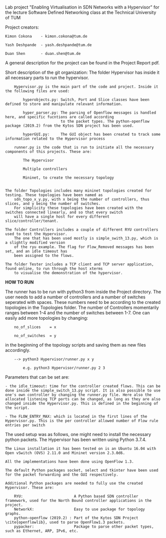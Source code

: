 Lab project "Enabling Virtualisation in SDN Networks with a Hypervisor"
for the lecture Software Defined Networking class at the Technical University of TUM

Project creators:

    Kimon Cokona    - kimon.cokona@tum.de

    Yash Deshpande  - yash.deshpande@tum.de

    Duan Shen       - duan.shen@tum.de

A general description for the project can be found in the Project Report pdf.


Short description of the git organization:
    The folder Hypervisor has inside it all necessary parts to run the hypervisor.

        Hypervisor.py is the main part of the code and project. Inside it the following files are used:

            hyperobjects.py: Switch, Port and Slice classes have been defined to store and manipulate relevant information.
            
            hyper_parser.py: The parsing of Openflow messages is handled here, and specific fucntions are called according 
                             to the packet types. The python-openflow package (2019.2) from the Kytos SDN project has been used.

            hyperGUI.py:     The GUI object has been created to track some information related to the Hypervisor process
        
        runner.py is the code that is run to initiate all the necessary components of this projects. These are:

            The Hypervisor

            Multiple controllers

            Mininet, to create the necessary topology

    
    The folder Topologies includes many mininet topologies created for testing. These topologies have been named as
        sdn_topo_x_y.py, with x being the number of controllers, thus slices, and y being the number of switches.
        For simplicity these topologies have been created with the switches connected linearly, and so that every switch
        will have a single host for every different slice/controller/tenant.
    
    The folder Controllers includes a couple of different RYU controllers used to test the Hypervisor.
        The one that has been used mostly is simple_swith_13.py, which is a slightly modified version
        of the ryu example. The flag for Flow_Removed messages has been set, and an idle timeout has 
        been assigned to the flows.
    
    The folder Tester includes a TCP client and TCP server application, found online, to run through the host xterms
        to visualise the demonstration of the hypervisor.
    

**HOW TO RUN**

The runner has to be run with python3 from inside the Project directory. The user needs to add a number of controllers and a number of switches seperated with spaces. These numbers need to be according to the created topologies in the Topologies folder. The number of Controllers momentarily ranges between 1-4 and the number of switches between 1-7. One can easily add more topologies by changing:

        no_of_slices    = x

		no_of_switches  = y

in the beginning of the topology scripts and saving them as new files accordingly.

        --> python3 Hypervisor/runner.py x y

            e.g. python3 Hypervisor/runner.py 2 3

Parameters that can be set are:
    
    - the idle_timeout: time for the controller created flows. This can be done inside the simple_switch_13.py script. It is also possible to use one's own controller by changing the runner.py file. Here also the allocated listening TCP ports can be changed, as long as they are also changed inside the Hypervisor.py. This is defined in the beginning of the script.
    
    - The FLOW_ENTRY_MAX: which is located in the first lines of the Hypervisor.py. This is the per controller allowed number of Flow rule entries per switch


The used setup was as follows, one might need to install the necessary python packets.
    The Hypervisor has been written using Python 3.7.4. 

    The Linux installation it has been tested on is an Ubuntu 16.04 with Open vSwitch (OVS) 2.11.0 and Mininet version 2.3.0d6. 

    All the implementations have been done using OpenFlow 1.3. 

    The default Python packages socket, select and tkinter have been used for the packet forwarding and the GUI respectively. 

    Additional Python packages are needed to fully use the created Hypervisor. These are: 

        RYU:                       A Python based SDN controller framework, used for the North Bound controller applications in the project.
        NetworkX:                  Easy to use package for topology graphs.
        python-openflow (2019.2) : Part of the Kytos SDN Project \cite{openflowlib}, used to parse OpenFlow1.3 packets.
        pypacker:                  Package to parse other packet types, such as Ethernet, ARP, IPv6, etc.
        